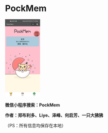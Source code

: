 # PockMem

<img src="截图.jpg" alt="截图" style="zoom: 25%;" />

**微信小程序搜索：PockMem**

**作者：郑布利多、Liye、泽峰、何启芳、一只大狒狒**

（PS：所有信息均保存在本地）